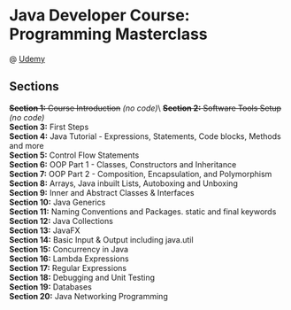 # Java Developer Course: Programming Masterclass
@ [Udemy](https://www.udemy.com/course/java-the-complete-java-developer-course/)

## Sections
~~**Section 1:** Course Introduction~~ _(no code)_\ 
~~**Section 2:** Software Tools Setup~~ _(no code)_\
**Section 3:** First Steps\
**Section 4:** Java Tutorial - Expressions, Statements, Code blocks, Methods and more\
**Section 5:** Control Flow Statements\
**Section 6:** OOP Part 1 - Classes, Constructors and Inheritance\
**Section 7:** OOP Part 2 - Composition, Encapsulation, and Polymorphism\
**Section 8:** Arrays, Java inbuilt Lists, Autoboxing and Unboxing\
**Section 9:** Inner and Abstract Classes & Interfaces\
**Section 10:** Java Generics\
**Section 11:** Naming Conventions and Packages. static and final keywords\
**Section 12:** Java Collections\
**Section 13:** JavaFX\
**Section 14:** Basic Input & Output including java.util\
**Section 15:** Concurrency in Java\
**Section 16:** Lambda Expressions\
**Section 17:** Regular Expressions\
**Section 18:** Debugging and Unit Testing\
**Section 19:** Databases\
**Section 20:** Java Networking Programming
